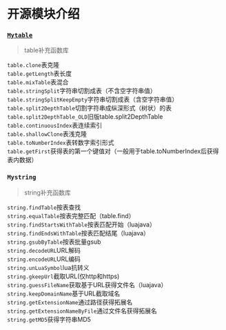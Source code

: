# 开源模块介绍

### [`Mytable`](./Mystring.lua)
>table补充函数库

`table.clone`表克隆</br>
`table.getLength`表长度</br>
`table.mixTable`表混合</br>
`table.stringSplit`字符串切割成表（不含空字符串值）</br>
`table.stringSplitKeepEmpty`字符串切割成表（含空字符串值）</br>
`table.split2DepthTable`切割字符串成纵深形式（树状）的表</br>
`table.split2DepthTable_OLD`旧版table.split2DepthTable</br>
`table.continuousIndex`表连续索引</br>
`table.shallowClone`表浅克隆</br>
`table.toNumberIndex`表转数字索引形式</br>
`table.getFirst`获得表的第一个键值对（一般用于table.toNumberIndex后获得表内数据）</br>

### `Mystring`
>string补充函数库

`string.findTable`按表查找</br>
`string.equalTable`按表完整匹配（table.find）</br>
`string.findStartsWithTable`按表匹配开始（luajava）</br>
`string.findEndsWithTable`按表匹配结尾（luajava）</br>
`string.gsubByTable`按表批量gsub</br>
`string.decodeURL`URL解码</br>
`string.encodeURL`URL编码</br>
`string.unLuaSymbol`lua抗转义</br>
`string.gkeepUrl`截取URL(仅http和https)</br>
`string.guessFileName`获取基于URL获得文件名（luajava）</br>
`string.keepDomainName`基于URL截取域名</br>
`string.getExtensionName`通过路径获得拓展名</br>
`string.getExtensionNameByFile`通过文件名获得拓展名</br>
`string.getMD5`获得字符串MD5</br>

